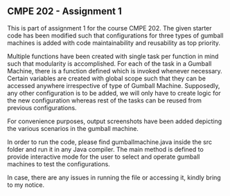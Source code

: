 ## CMPE 202 - Assignment 1

This is part of assignment 1 for the course CMPE 202. The given starter code has been modified such that configurations for three types of gumball machines is added with code maintainability and reusability as top priority.

Multiple functions have been created with single task per function in mind such that modularity is accomplished. For each of the task in a Gumball Machine, there is a function defined which is invoked whenever necessary. Certain variables are created with global scope such that they can be accessed anywhere irrespective of type of Gumball Machine. Supposedly, any other configuration is to be added, we will only have to create logic for the new configuration whereas rest of the tasks can be reused from previous configurations.

For convenience purposes, output screenshots have been added depicting the various scenarios in the gumball machine.

In order to run the code, please find gumballmachine.java inside the src folder and run it in any Java compiler. The main method is defined to provide interactive mode for the user to select and operate gumball machines to test the configurations.

In case, there are any issues in running the file or accessing it, kindly bring to my notice.
